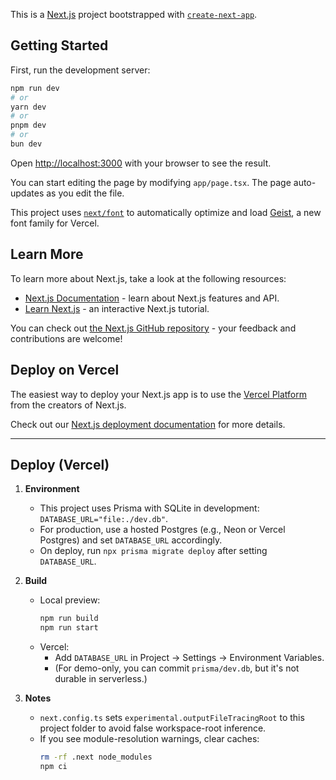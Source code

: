 This is a [Next.js](https://nextjs.org) project bootstrapped with [`create-next-app`](https://nextjs.org/docs/app/api-reference/cli/create-next-app).

## Getting Started

First, run the development server:

```bash
npm run dev
# or
yarn dev
# or
pnpm dev
# or
bun dev
```

Open [http://localhost:3000](http://localhost:3000) with your browser to see the result.

You can start editing the page by modifying `app/page.tsx`. The page auto-updates as you edit the file.

This project uses [`next/font`](https://nextjs.org/docs/app/building-your-application/optimizing/fonts) to automatically optimize and load [Geist](https://vercel.com/font), a new font family for Vercel.

## Learn More

To learn more about Next.js, take a look at the following resources:

- [Next.js Documentation](https://nextjs.org/docs) - learn about Next.js features and API.
- [Learn Next.js](https://nextjs.org/learn) - an interactive Next.js tutorial.

You can check out [the Next.js GitHub repository](https://github.com/vercel/next.js) - your feedback and contributions are welcome!

## Deploy on Vercel

The easiest way to deploy your Next.js app is to use the [Vercel Platform](https://vercel.com/new?utm_medium=default-template&filter=next.js&utm_source=create-next-app&utm_campaign=create-next-app-readme) from the creators of Next.js.

Check out our [Next.js deployment documentation](https://nextjs.org/docs/app/building-your-application/deploying) for more details.

---

## Deploy (Vercel)

1. **Environment**
   - This project uses Prisma with SQLite in development: `DATABASE_URL="file:./dev.db"`.
   - For production, use a hosted Postgres (e.g., Neon or Vercel Postgres) and set `DATABASE_URL` accordingly.
   - On deploy, run `npx prisma migrate deploy` after setting `DATABASE_URL`.

2. **Build**
   - Local preview:
     ```bash
     npm run build
     npm run start
     ```
   - Vercel:
     - Add `DATABASE_URL` in Project → Settings → Environment Variables.
     - (For demo-only, you can commit `prisma/dev.db`, but it's not durable in serverless.)

3. **Notes**
   - `next.config.ts` sets `experimental.outputFileTracingRoot` to this project folder to avoid false workspace-root inference.
   - If you see module-resolution warnings, clear caches:
     ```bash
     rm -rf .next node_modules
     npm ci
     ```
